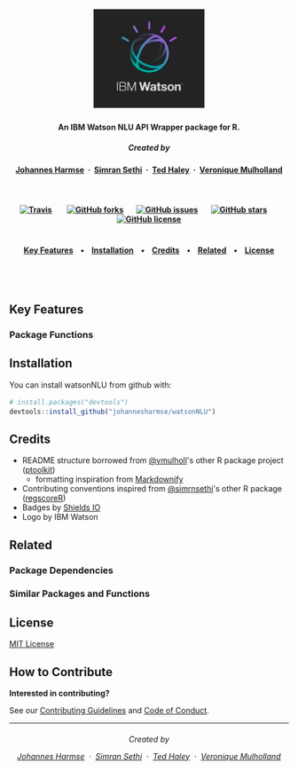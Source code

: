 
<h5 align="center">
  <br>
<img src="doc/pictures/IBMWatson.png" alt="IBMWatson" width="200"></a>
<br>
</h5>

<h4 align="center">An IBM Watson NLU API Wrapper package for R</a>.</h4>

<h5 align="center">
Created by</a></h5>

<h4 align="center">

[Johannes Harmse](https://github.com/johannesharmse) &nbsp;&middot;&nbsp;
[Simran Sethi](https://github.com/simrnsethi) &nbsp;&middot;&nbsp;
[Ted Haley](https://github.com/TedHaley) &nbsp;&middot;&nbsp;
[Veronique Mulholland](https://github.com/vmulholl)
</a></h4>

<br>
<h4 align="center">

[![Travis](https://img.shields.io/travis/johannesharmse/watsonNLU.svg?style=social)](https://github.com/johannesharmse/watsonNLU)
&nbsp;&nbsp;&nbsp;&nbsp;&nbsp;&nbsp;
[![GitHub forks](https://img.shields.io/github/forks/johannesharmse/watsonNLU.svg?style=social)](https://github.com/johannesharmse/watsonNLU/network)&nbsp;&nbsp;&nbsp;&nbsp;&nbsp;&nbsp;
[![GitHub issues](https://img.shields.io/github/issues/johannesharmse/watsonNLU.svg?style=social)](https://github.com/johannesharmse/watsonNLU/issues)&nbsp;&nbsp;&nbsp;&nbsp;&nbsp;&nbsp;
[![GitHub stars](https://img.shields.io/github/stars/johannesharmse/watsonNLU.svg?style=social)](https://github.com/johannesharmse/watsonNLU/stargazers)&nbsp;&nbsp;&nbsp;&nbsp;&nbsp;&nbsp;
[![GitHub license](https://img.shields.io/github/license/johannesharmse/watsonNLU.svg?style=social)](https://github.com/johannesharmse/watsonNLU/blob/master/LICENSE)
</a></h4>


<h1></h1>
<h4 align="center">
  <a href="#key-features">Key Features</a> &nbsp;&nbsp;&nbsp;•&nbsp;&nbsp;&nbsp;
  <a href="#install">Installation</a> &nbsp;&nbsp;&nbsp;•&nbsp;&nbsp;&nbsp;
  <a href="#credits">Credits</a> &nbsp;&nbsp;&nbsp;•&nbsp;&nbsp;&nbsp;
  <a href="#related">Related</a> &nbsp;&nbsp;&nbsp;•&nbsp;&nbsp;&nbsp;
  <a href="#license">License</a>
</h4>
<h1></h1>

<br>

## Key Features


### Package Functions


## Installation

You can install watsonNLU from github with:

``` r
# install.packages("devtools")
devtools::install_github("johannesharmse/watsonNLU")
```


## Credits

* README structure borrowed from [@vmulholl](https://github.com/vmulholl)'s other R package project ([ptoolkit](https://github.com/UBC-MDS/ptoolkit))
  + formatting inspiration from  [Markdownify](https://github.com/amitmerchant1990/electron-markdownify/blob/master/README.md#key-features)
* Contributing conventions inspired from [@simrnsethi](https://github.com/simrnsethi)'s other R package ([regscoreR](https://github.com/UBC-MDS/regscoreR))
* Badges by [Shields IO](https://shields.io/)
* Logo by IBM Watson


## Related

### Package Dependencies

### Similar Packages and Functions


## License

[MIT License](https://github.com/johannesharmse/watsonNLU/blob/master/LICENSE)

## How to Contribute

**Interested in contributing?**

See our [Contributing Guidelines](https://github.com/johannesharmse/watsonNLU/blob/master/CONTRIBUTING.md) and [Code of Conduct](https://github.com/johannesharmse/watsonNLU/blob/master/CONDUCT.md).

---
<h6 align="center">
Created by

[Johannes Harmse](https://github.com/johannesharmse) &nbsp;&middot;&nbsp;
[Simran Sethi](https://github.com/simrnsethi) &nbsp;&middot;&nbsp;
[Ted Haley](https://github.com/TedHaley) &nbsp;&middot;&nbsp;
[Veronique Mulholland](https://github.com/vmulholl)
</a></h4>
